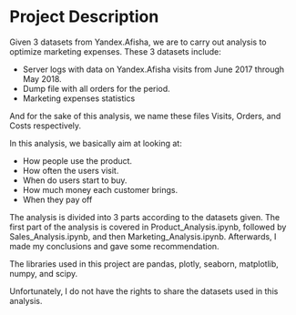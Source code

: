 # Project Description

Given 3 datasets from Yandex.Afisha, we are to carry out analysis to optimize marketing expenses. These 3 datasets include:

* Server logs with data on Yandex.Afisha visits from June 2017 through May 2018.
* Dump file with all orders for the period.
* Marketing expenses statistics

And for the sake of this analysis, we name these files Visits, Orders, and Costs respectively.

In this analysis, we basically aim at looking at:

* How people use the product.
* How often the users visit.
* When do users start to buy.
* How much money each customer brings.
* When they pay off

The analysis is divided into 3 parts according to the datasets given. The first part of the analysis is covered in Product_Analysis.ipynb, followed by
Sales_Analysis.ipynb, and then Marketing_Analysis.ipynb. Afterwards, I made my conclusions and gave some recommendation.

The libraries used in this project are pandas, plotly, seaborn, matplotlib, numpy, and scipy.

Unfortunately, I do not have the rights to share the datasets used in this analysis.
